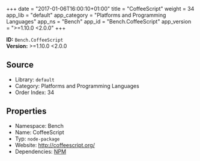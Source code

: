 ﻿+++
date = "2017-01-06T16:00:10+01:00"
title = "CoffeeScript"
weight = 34
app_lib = "default"
app_category = "Platforms and Programming Languages"
app_ns = "Bench"
app_id = "Bench.CoffeeScript"
app_version = ">=1.10.0 <2.0.0"
+++

**ID:** `Bench.CoffeeScript`  
**Version:** >=1.10.0 <2.0.0  
<!--more-->

## Source

* Library: `default`
* Category: Platforms and Programming Languages
* Order Index: 34

## Properties

* Namespace: Bench
* Name: CoffeeScript
* Typ: `node-package`
* Website: <http://coffeescript.org/>
* Dependencies: [NPM](/app/Bench.Npm)

